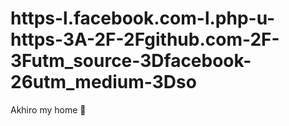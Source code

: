 # https-l.facebook.com-l.php-u-https-3A-2F-2Fgithub.com-2F-3Futm_source-3Dfacebook-26utm_medium-3Dso
Akhiro my home 🏡
